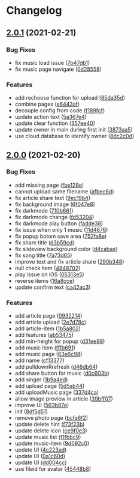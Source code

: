 # Changelog

## [2.0.1](https://github.com/Mister-Hope/timeline-miniapp/compare/v2.0.0...v2.0.1) (2021-02-21)

### Bug Fixes

- fix music load issue ([7b47db1](https://github.com/Mister-Hope/timeline-miniapp/commit/7b47db1966db40c1a004063d8dbbefef57f84924))
- fix music page navigate ([0d28558](https://github.com/Mister-Hope/timeline-miniapp/commit/0d2855858b391f03ce471b584f17cfccb1b474ff))

### Features

- add rechoose function for upload ([85da35d](https://github.com/Mister-Hope/timeline-miniapp/commit/85da35d793cb983f0c5aed49f67d8fe2558674d3))
- combine pages ([e6443af](https://github.com/Mister-Hope/timeline-miniapp/commit/e6443af8872ddf400bbbbc5bf07d2d169a3094b6))
- decouple config from code ([f189fcf](https://github.com/Mister-Hope/timeline-miniapp/commit/f189fcf206cce6ddab28d75f4b538ce8d72dbbc5))
- update action text ([5a367e4](https://github.com/Mister-Hope/timeline-miniapp/commit/5a367e49a6730c390234ca394c885a941158c24f))
- update clear function ([357ee40](https://github.com/Mister-Hope/timeline-miniapp/commit/357ee4021deac2428f23995ff792aab8787d6f93))
- update owner in main during first init ([3873aa5](https://github.com/Mister-Hope/timeline-miniapp/commit/3873aa56e786a56ed4e5c2ea3344aba010cbc3a0))
- use cloud database to identify owner ([8dc2c0d](https://github.com/Mister-Hope/timeline-miniapp/commit/8dc2c0dcfe95df91d9d2608bc1fd112704577600))

## [2.0.0](https://github.com/Mister-Hope/timeline-miniapp/compare/8df5d515fee5b48746e664f805bedf156fc4c05c...v2.0.0) (2021-02-20)

### Bug Fixes

- add missing page ([fbe128e](https://github.com/Mister-Hope/timeline-miniapp/commit/fbe128eb6606d3f29cf645a48e335857e7b615bc))
- cannot upload same filename ([afbec6d](https://github.com/Mister-Hope/timeline-miniapp/commit/afbec6d831a11f837703b7896af8af2efb7996d6))
- fix article share text ([9ec19b4](https://github.com/Mister-Hope/timeline-miniapp/commit/9ec19b420105ac891b1c601d14700bacddebb331))
- fix background image ([6f047e8](https://github.com/Mister-Hope/timeline-miniapp/commit/6f047e8218953cb0ca3ce31a73a59d320643b9a6))
- fix darkmode ([710b661](https://github.com/Mister-Hope/timeline-miniapp/commit/710b66121ba0eb2337863b7b82c7b7f08164a876))
- fix darkmode change ([fd53204](https://github.com/Mister-Hope/timeline-miniapp/commit/fd53204257b3655c577cbd4a6b46bd3083d949c6))
- fix darkmode play button ([fadde38](https://github.com/Mister-Hope/timeline-miniapp/commit/fadde38d5ce98ca97b2c61b5ac79e7177afd3b11))
- fix issue when only 1 music ([11d4676](https://github.com/Mister-Hope/timeline-miniapp/commit/11d4676a23e629fe7f7e7495406c0c86fbc6a67a))
- fix popup botom save area ([752fa8e](https://github.com/Mister-Hope/timeline-miniapp/commit/752fa8ea3253de4a17886d59f1cb38c850e79bde))
- fix share title ([d3b59cd](https://github.com/Mister-Hope/timeline-miniapp/commit/d3b59cda167223f8639ae6e989357af54da38791))
- fix slideview background color ([d4cabae](https://github.com/Mister-Hope/timeline-miniapp/commit/d4cabae8cffc0973a8bf83ed824383c01aaf9c30))
- fix song title ([7a73d65](https://github.com/Mister-Hope/timeline-miniapp/commit/7a73d65101cced49ec0e836e6a9fc87a3942baf4))
- improve text and fix article share ([290b348](https://github.com/Mister-Hope/timeline-miniapp/commit/290b348d0e752c8020a031a6810d4b24821226d0))
- null check item ([4848702](https://github.com/Mister-Hope/timeline-miniapp/commit/48487025abf1ea05587d619bc364cccda3b4de19))
- play issue on iOS ([05313e5](https://github.com/Mister-Hope/timeline-miniapp/commit/05313e599f081ce15bb3281240935fa72a1ea5bc))
- reverse items ([16a8cce](https://github.com/Mister-Hope/timeline-miniapp/commit/16a8cce2d16e01e9ba9315fbb9498102725c8115))
- update confirm text ([ca42ac3](https://github.com/Mister-Hope/timeline-miniapp/commit/ca42ac327de032437a3fef51d60fd175e4ee6a87))

### Features

- add article page ([0932214](https://github.com/Mister-Hope/timeline-miniapp/commit/0932214356d126667e12e576368cd8e5e0830311))
- add article upload ([2e7d78c](https://github.com/Mister-Hope/timeline-miniapp/commit/2e7d78c25bbbda9d498ea5abac1f96da4d579635))
- add article-item ([1b5a802](https://github.com/Mister-Hope/timeline-miniapp/commit/1b5a8023c8518d1f83279baf1d76a2a97e81354d))
- add features ([ab53475](https://github.com/Mister-Hope/timeline-miniapp/commit/ab53475ff80558168797e27d97f08e7f0cb95d50))
- add min-height for popup ([d31ee98](https://github.com/Mister-Hope/timeline-miniapp/commit/d31ee98d27e8d706c873781f3f3e7b1d9e2114b3))
- add music item ([fffb691](https://github.com/Mister-Hope/timeline-miniapp/commit/fffb691cc4a4fbc78edf1a9eee48df865b398931))
- add music page ([63e6c98](https://github.com/Mister-Hope/timeline-miniapp/commit/63e6c9893a6fc8eca8eacd36a6c234b9c7d69236))
- add name ([cf13377](https://github.com/Mister-Hope/timeline-miniapp/commit/cf1337787dd117ddcabd7278e637a58fb7671aeb))
- add pulldownRrefresh ([d46db64](https://github.com/Mister-Hope/timeline-miniapp/commit/d46db647351c68c2a62adecf13b935468f9530a9))
- add share button for music ([d0c603b](https://github.com/Mister-Hope/timeline-miniapp/commit/d0c603b7ab0357acbffc9b98633ad0ea697acad3))
- add singer ([1b9a4ed](https://github.com/Mister-Hope/timeline-miniapp/commit/1b9a4ed672697d4a0ea4b80ce99a7d0a2736f897))
- add upload page ([5d5ab44](https://github.com/Mister-Hope/timeline-miniapp/commit/5d5ab443bd37e02264e528b55d0744c210c753df))
- add uploadMusic page ([337d4ca](https://github.com/Mister-Hope/timeline-miniapp/commit/337d4ca3c03b1864a19270de014618f730e9aaad))
- allow image preview in article ([39bff07](https://github.com/Mister-Hope/timeline-miniapp/commit/39bff07ac117e3c71718edb8afd81245ad7a2f06))
- improve UI ([563b87e](https://github.com/Mister-Hope/timeline-miniapp/commit/563b87e6c9e3fbba0d30bbb8ea95c344e8859bc5))
- init ([8df5d51](https://github.com/Mister-Hope/timeline-miniapp/commit/8df5d515fee5b48746e664f805bedf156fc4c05c))
- remove photo page ([bcfa6f2](https://github.com/Mister-Hope/timeline-miniapp/commit/bcfa6f241f203b78b5b2bff2805e45dd3fb2fb35))
- update delete hint ([f73f23b](https://github.com/Mister-Hope/timeline-miniapp/commit/f73f23b132dc4b5c5384b66a202f2f9d60eff46b))
- update delete icon ([ce9f0e3](https://github.com/Mister-Hope/timeline-miniapp/commit/ce9f0e3541abf3c5483beba40ac5f9c1f1e899dd))
- update music list ([f1fbbc9](https://github.com/Mister-Hope/timeline-miniapp/commit/f1fbbc96d0ad1dd4e878f1673731f558750b0b1a))
- update music-item ([9d092c0](https://github.com/Mister-Hope/timeline-miniapp/commit/9d092c08779a06bbf734b1f33849a5b1d40079e8))
- update UI ([4c223ad](https://github.com/Mister-Hope/timeline-miniapp/commit/4c223ad344e620fb947e7f7670f8c8a2004bd531))
- update UI ([0a1c60d](https://github.com/Mister-Hope/timeline-miniapp/commit/0a1c60d50bd9a42a99aa15ecd8fd8f29a66186c2))
- update UI ([dd004cc](https://github.com/Mister-Hope/timeline-miniapp/commit/dd004ccec79755c2c854dbb0530276878f52a99b))
- use fileid for avatar ([45448b8](https://github.com/Mister-Hope/timeline-miniapp/commit/45448b85a39421b790f1a54bc008d1b18818c8b2))

